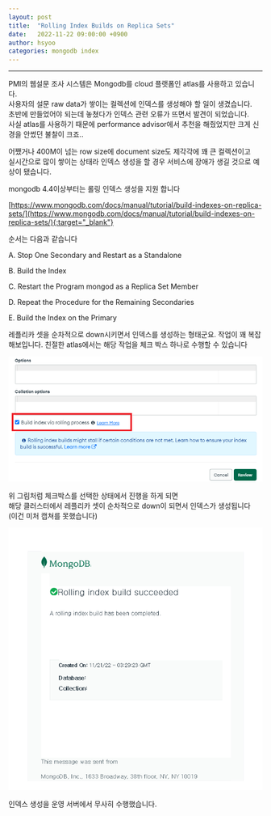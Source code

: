 ```yaml
---
layout: post
title:  "Rolling Index Builds on Replica Sets"
date:   2022-11-22 09:00:00 +0900
author: hsyoo
categories: mongodb index
---
```

<hr/>

PMI의 웹설문 조사 시스템은 Mongodb를 cloud 플랫폼인 atlas를 사용하고 있습니다.  
사용자의 설문 raw data가 쌓이는 컬렉션에 인덱스를 생성해야 할 일이 생겼습니다.  
초반에 만들었어야 되는데 놓쳤다가 인덱스 관련 오류가 뜨면서 발견이 되었습니다.  
사실 atlas를 사용하기 때문에 performance advisor에서 추천을 해줬었지만 크게 신경을 안썼던 불찰이 크죠..

어쨌거나 400M이 넘는 row size에 document size도 제각각에 꽤 큰 컬렉션이고  
실시간으로 많이 쌓이는 상태라 인덱스 생성을 할 경우 서비스에 장애가 생길 것으로 예상이 됐습니다.

mongodb 4.4이상부터는 롤링 인덱스 생성을 지원 합니다  

[https://www.mongodb.com/docs/manual/tutorial/build-indexes-on-replica-sets/](https://www.mongodb.com/docs/manual/tutorial/build-indexes-on-replica-sets/){:target="_blank"}

순서는 다음과 같습니다  

A. Stop One Secondary and Restart as a Standalone

B. Build the Index

C. Restart the Program mongod as a Replica Set Member

D. Repeat the Procedure for the Remaining Secondaries

E. Build the Index on the Primary

레플리카 셋을 순차적으로 down시키면서 인덱스를 생성하는 형태군요. 작업이 꽤 복잡해보입니다.
친절한 atlas에서는 해당 작업을 체크 박스 하나로 수행할 수 있습니다

![img.png](/assets/images/hsyoo/build_index_via_rolling_process.png)

위 그림처럼 체크박스를 선택한 상태에서 진행을 하게 되면  
해당 클러스터에서 레플리카 셋이 순차적으로 down이 되면서 인덱스가 생성됩니다  
(이건 미처 캡쳐를 못했습니다)

![img.png](/assets/images/hsyoo/index_build_done.png)

인덱스 생성을 운영 서버에서 무사히 수행했습니다.

